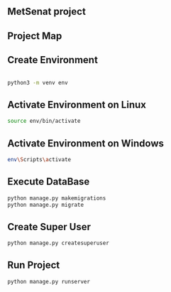 ## MetSenat project

## Project Map

## Create Environment

```bash

python3 -m venv env
```

## Activate Environment on Linux

```bash
source env/bin/activate
```

## Activate Environment on Windows

```bash
env\Scripts\activate
```

## Execute DataBase

```bash
python manage.py makemigrations
python manage.py migrate
```

## Create Super User

```bash
python manage.py createsuperuser
```

## Run Project

```bash
python manage.py runserver
```
